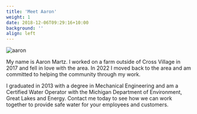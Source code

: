 ```yaml
---
title: 'Meet Aaron'
weight: 1
date: 2018-12-06T09:29:16+10:00
background: ''
align: left
---
```


![aaron](aaron.jpg)

My name is Aaron Martz. I worked on a farm outside of Cross Village in 2017 and fell in love with the area. In 2022 I moved back to the area and am committed to helping the community through my work.

I graduated in 2013 with a degree in Mechanical Engineering and am a Certified Water Operator with the Michigan Department of Environment, Great Lakes and Energy. Contact me today to see how we can work together to provide safe water for your employees and customers.